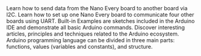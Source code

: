 <EssentialsColumn title="Tutorials for Nano Every">
<EssentialElement title="Connecting two Nano Every boards through I2C" type="tutorial" link="/tutorials/nano-every/I2C">
    Learn how to send data from the Nano Every board to another board via I2C.
  </EssentialElement>

<EssentialElement title="Communicating with four boards through UART with Nano Every" type="tutorial" link="/tutorials/nano-every/Run_4_UART">
    Learn how to set up one Nano Every board to communicate four other boards using UART.
  </EssentialElement>
</EssentialsColumn>

<EssentialsColumn title="Arduino Basics">
  <EssentialElement title="Built-in Examples" type="tutorial" link="/built-in-examples/">
    Built-in Examples are sketches included in the Arduino IDE and demonstrate all basic Arduino commands.
  </EssentialElement>
  <EssentialElement title="Learn" type="resource" link="/learn">
    Discover interesting articles, principles and techniques related to the Arduino ecosystem.
  </EssentialElement>
  <EssentialElement title="Language References" type="resource" link="https://www.arduino.cc/reference/en/">
  Arduino programming language can be divided in three main parts: functions, values (variables and constants), and structure.
  </EssentialElement>
</EssentialsColumn>